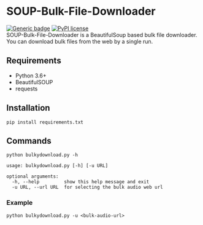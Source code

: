 # SOUP-Bulk-File-Downloader

[![Generic badge](https://img.shields.io/badge/completed-no-<COLOR>.svg)](https://shields.io/)  [![PyPI license](https://img.shields.io/pypi/l/ansicolortags.svg)](https://pypi.python.org/pypi/ansicolortags/) <br>
SOUP-Bulk-File-Downloader is a BeautifulSoup based bulk file downloader. You can download bulk files from the web by a single run.

## Requirements

* Python 3.6+
* BeautifulSOUP
* requests

## Installation

`pip install requirements.txt`

## Commands


```
python bulkydownload.py -h

usage: bulkydownload.py [-h] [-u URL]

optional arguments:
  -h, --help         show this help message and exit
  -u URL, --url URL  for selecting the bulk audio web url
```
### Example

`python bulkydownload.py -u <bulk-audio-url>`